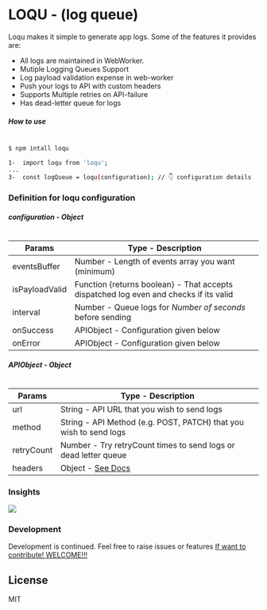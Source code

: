 # LOQU - (log queue)

Loqu makes it simple to generate app logs. Some of the features it provides are:

- All logs are maintained in WebWorker.
- Mutiple Logging Queues Support
- Log payload validation expense in web-worker
- Push your logs to API with custom headers
- Supports Multiple retries on API-failure
- Has dead-letter queue for logs

##### How to use

#

```sh
$ npm intall loqu
```

```sh
1-  import loqu from 'loqu';
...
3-  const logQueue = loqu(configuration); // 👇 configuration details
```

### Definition for loqu configuration

##### configuration - Object

#

| Params         | Type - Description                                                                    |
| -------------- | ------------------------------------------------------------------------------------- |
| eventsBuffer   | Number - Length of events array you want (minimum)                                    |
| isPayloadValid | Function {returns boolean} - That accepts dispatched log even and checks if its valid |
| interval       | Number - Queue logs for _Number of seconds_ before sending                            |
| onSuccess      | APIObject - Configuration given below                                                 |
| onError        | APIObject - Configuration given below                                                 |

##### APIObject - Object

#

| Params     | Type - Description                                                                          |
| ---------- | ------------------------------------------------------------------------------------------- |
| url        | String - API URL that you wish to send logs                                                 |
| method     | String - API Method (e.g. POST, PATCH) that you wish to send logs                           |
| retryCount | Number - Try retryCount times to send logs or dead letter queue                             |
| headers    | Object - [See Docs](https://developer.mozilla.org/en-US/docs/Web/API/Fetch_API/Using_Fetch) |

### Insights

![](https://drive.google.com/open?id=1IRlorMXIs0eKGqa1gfVuw5RAjEBO-hpO)

### Development

Development is continued. Feel free to raise issues or features
[If want to contribute! WELCOME!!!](https://github.com/isaadabbasi/loqu)

## License

MIT
